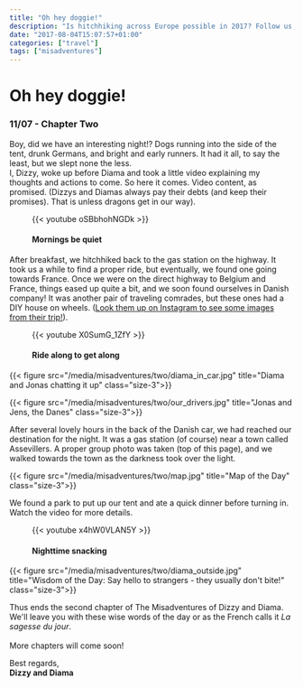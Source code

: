 ```yaml
---
title: "Oh hey doggie!"
description: "Is hitchhiking across Europe possible in 2017? Follow us, and find out!"
date: "2017-08-04T15:07:57+01:00"
categories: ["travel"]
tags: ["misadventures"]
---
```


# Oh hey doggie!
### 11/07 - Chapter Two
Boy, did we have an interesting night!? Dogs running into the side of the tent, drunk Germans, and bright and early runners. It had it all, to say the least, but we slept none the less.</br>
I, Dizzy, woke up before Diama and took a little video explaining my thoughts and actions to come. So here it comes. Video content, as promised. (Dizzys and Diamas always pay their debts (and keep their promises). That is unless dragons get in our way).

<figure class="size-3">
    {{< youtube oSBbhohNGDk >}}
    <figcaption>
        <h4>Mornings be quiet</h4>
    </figcaption>
</figure>

After breakfast, we hitchhiked back to the gas station on the highway. It took us a while to find a proper ride, but eventually, we found one going towards France. Once we were on the direct highway to Belgium and France, things eased up quite a bit, and we soon found ourselves in Danish company! It was another pair of traveling comrades, but these ones had a DIY house on wheels. ([Look them up on Instagram to see some images from their trip!](https://www.instagram.com/jens_thygesen/)). 

<figure class="size-3">
    {{< youtube X0SumG_1ZfY >}}
    <figcaption>
        <h4>Ride along to get along</h4>
    </figcaption>
</figure>

{{< figure src="/media/misadventures/two/diama_in_car.jpg" title="Diama and Jonas chatting it up" class="size-3">}}

{{< figure src="/media/misadventures/two/our_drivers.jpg" title="Jonas and Jens, the Danes" class="size-3">}}

After several lovely hours in the back of the Danish car, we had reached our destination for the night. It was a gas station (of course) near a town called Assevillers. A proper group photo was taken (top of this page), and we walked towards the town as the darkness took over the light. 

{{< figure src="/media/misadventures/two/map.jpg" title="Map of the Day" class="size-3">}}

We found a park to put up our tent and ate a quick dinner before turning in. Watch the video for more details.

<figure class="size-3">
    {{< youtube x4hW0VLAN5Y >}}
    <figcaption>
        <h4>Nighttime snacking</h4>
    </figcaption>
</figure>

{{< figure src="/media/misadventures/two/diama_outside.jpg" title="Wisdom of the Day: Say hello to strangers - they usually don't bite!" class="size-3">}}

Thus ends the second chapter of The Misadventures of Dizzy and Diama. We'll leave you with these wise words of the day or as the French calls it _La sagesse du jour_.
<br /><br />
More chapters will come soon!

Best regards,<br />**Dizzy and Diama**